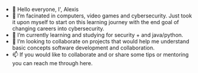 - 👋 Hello everyone, I', Alexis 
- 👀 I’m facinated in computers, video games and cybersecurity. Just took it upon myself to start on this learning journey with the end goal of changing careers into cybersecurity.
- 🌱 I’m currently learning and studying for security + and java/python. 
- 💞️ I’m looking to collaborate on projects that would help me understand basic concepts software development and collaboration.
- 📫 If you would like to collaborate and or share some tips or mentoring you can reach me through here.

<!---
alexisd9025/alexisd9025 is a ✨ special ✨ repository because its `README.md` (this file) appears on your GitHub profile.
You can click the Preview link to take a look at your changes.
--->
